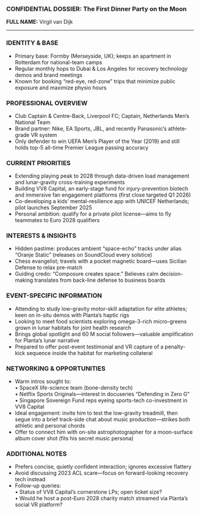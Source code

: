 ### CONFIDENTIAL DOSSIER: The First Dinner Party on the Moon

**FULL NAME:** Virgil van Dijk

---
### IDENTITY & BASE
- Primary base: Formby (Merseyside, UK); keeps an apartment in Rotterdam for national-team camps  
- Regular monthly hops to Dubai & Los Angeles for recovery technology demos and brand meetings  
- Known for booking “red-eye, red-zone” trips that minimize public exposure and maximize physio hours  

### PROFESSIONAL OVERVIEW
- Club Captain & Centre-Back, Liverpool FC; Captain, Netherlands Men’s National Team  
- Brand partner: Nike, EA Sports, JBL, and recently Panasonic’s athlete-grade VR system  
- Only defender to win UEFA Men’s Player of the Year (2019) and still holds top-5 all-time Premier League passing accuracy  

### CURRENT PRIORITIES
- Extending playing peak to 2028 through data-driven load management and lunar-gravity cross-training experiments  
- Building VV8 Capital, an early-stage fund for injury-prevention biotech and immersive fan engagement platforms (first close targeted Q1 2026)  
- Co-developing a kids’ mental-resilience app with UNICEF Netherlands; pilot launches September 2025  
- Personal ambition: qualify for a private pilot license—aims to fly teammates to Euro 2028 qualifiers  

### INTERESTS & INSIGHTS
- Hidden pastime: produces ambient “space-echo” tracks under alias “Oranje Static” (releases on SoundCloud every solstice)  
- Chess evangelist; travels with a pocket magnetic board—uses Sicilian Defense to relax pre-match  
- Guiding credo: “Composure creates space.” Believes calm decision-making translates from back-line defense to business boards  

### EVENT-SPECIFIC INFORMATION
- Attending to study low-gravity motor-skill adaptation for elite athletes; keen on in-situ demos with Planta’s haptic rigs  
- Looking to meet food scientists exploring omega-3-rich micro-greens grown in lunar habitats for joint health research  
- Brings global spotlight and 60 M social followers—valuable amplification for Planta’s lunar narrative  
- Prepared to offer post-event testimonial and VR capture of a penalty-kick sequence inside the habitat for marketing collateral  

### NETWORKING & OPPORTUNITIES
- Warm intros sought to:  
  • SpaceX life-science team (bone-density tech)  
  • Netflix Sports Originals—interest in docuseries “Defending in Zero G”  
  • Singapore Sovereign Fund reps eyeing sports-tech co-investment in VV8 Capital  
- Ideal engagement: invite him to test the low-gravity treadmill, then segue into a brief track-side chat about music production—strikes both athletic and personal chords  
- Offer to connect him with on-site astrophotographer for a moon-surface album cover shot (fits his secret music persona)  

### ADDITIONAL NOTES
- Prefers concise, quietly confident interaction; ignores excessive flattery  
- Avoid discussing 2023 ACL scare—focus on forward-looking recovery tech instead  
- Follow-up queries:  
  • Status of VV8 Capital’s cornerstone LPs; open ticket size?  
  • Would he host a post-Euro 2028 charity match streamed via Planta’s social VR platform?